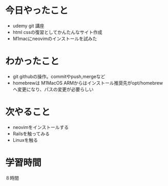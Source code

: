 # 今日やったこと
- udemy git 講座
- html cssの復習としてかんたんなサイト作成
- M1macにneovimのインストールを試みた

# わかったこと
- git githubの操作。commitやpush,mergeなど
- homebrewは M1MacOS ARMからはインストール推奨先がopt/homebrewへ変更になり、パスの変更が必要らしい
# 次やること
- neovimをインストールする
- Railsを触ってみる
- Linuxを触る
# 学習時間
８時間
